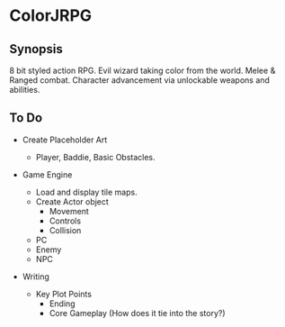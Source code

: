 # ColorJRPG

## Synopsis
8 bit styled action RPG.
Evil wizard taking color from the world.
Melee & Ranged combat.
Character advancement via unlockable weapons and abilities.

## To Do
+ Create Placeholder Art
  - Player, Baddie, Basic Obstacles.

+ Game Engine
  - Load and display tile maps.
  - Create Actor object
    - Movement
    - Controls
    - Collision
  - PC
  - Enemy
  - NPC

+ Writing
  - Key Plot Points
    - Ending
    - Core Gameplay (How does it tie into the story?)

